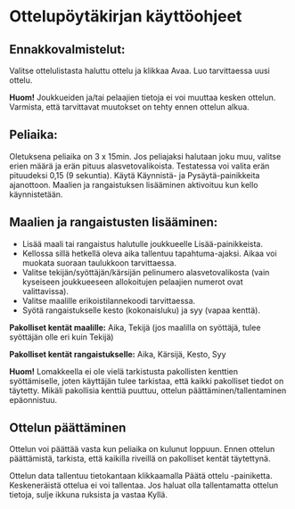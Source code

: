 # Ottelupöytäkirjan käyttöohjeet
## Ennakkovalmistelut:
Valitse ottelulistasta haluttu ottelu ja klikkaa Avaa. Luo tarvittaessa uusi ottelu. 

**Huom!** Joukkueiden ja/tai pelaajien tietoja ei voi muuttaa kesken ottelun. Varmista, että tarvittavat muutokset on tehty ennen ottelun alkua.

## Peliaika:
Oletuksena peliaika on 3 x 15min. Jos peliajaksi halutaan joku muu, valitse erien määrä ja erän pituus alasvetovalikoista. Testatessa voi valita erän pituudeksi 0,15 (9 sekuntia).
Käytä Käynnistä- ja Pysäytä-painikkeita ajanottoon. Maalien ja rangaistuksen lisääminen aktivoituu kun kello käynnistetään.

## Maalien ja rangaistusten lisääminen:
* Lisää maali tai rangaistus halutulle joukkueelle Lisää-painikkeista. 
* Kellossa sillä hetkellä oleva aika tallentuu tapahtuma-ajaksi. Aikaa voi muokata suoraan taulukkoon tarvittaessa. 
* Valitse tekijän/syöttäjän/kärsijän pelinumero alasvetovalikosta (vain kyseiseen joukkueeseen allokoitujen pelaajien numerot ovat valittavissa). 
* Valitse maalille erikoistilannekoodi tarvittaessa. 
* Syötä rangaistukselle kesto (kokonaisluku) ja syy (vapaa kenttä).

**Pakolliset kentät maalille:** Aika, Tekijä (jos maalilla on syöttäjä, tulee syöttäjän olle eri kuin Tekijä)

**Pakolliset kentät rangaistukselle:** Aika, Kärsijä, Kesto, Syy

**Huom!** Lomakkeella ei ole vielä tarkistusta pakollisten kenttien syöttämiselle, joten käyttäjän tulee tarkistaa, että kaikki pakolliset tiedot on täytetty. Mikäli pakollisia kenttiä puuttuu, ottelun päättäminen/tallentaminen epäonnistuu.

## Ottelun päättäminen
Ottelun voi päättää vasta kun peliaika on kulunut loppuun. Ennen ottelun päättämistä, tarkista, että kaikilla riveillä on pakolliset kentät täytettynä.

Ottelun data tallentuu tietokantaan klikkaamalla Päätä ottelu -painiketta. Keskeneräistä ottelua ei voi tallentaa. Jos haluat olla tallentamatta ottelun tietoja, sulje ikkuna ruksista ja vastaa Kyllä.